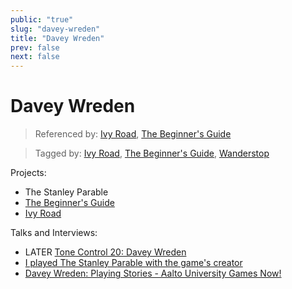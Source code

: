 ```yaml
---
public: "true"
slug: "davey-wreden"
title: "Davey Wreden"
prev: false
next: false
---
```

# Davey Wreden

> Referenced by: [Ivy Road](/garden/ivy-road/index.md), [The Beginner's Guide](/garden/the-beginner-s-guide/index.md)

> Tagged by: [Ivy Road](/garden/ivy-road/index.md), [The Beginner's Guide](/garden/the-beginner-s-guide/index.md), [Wanderstop](/garden/wanderstop/index.md)

Projects:
- The Stanley Parable
- [The Beginner's Guide](/garden/the-beginner-s-guide/index.md)
- [Ivy Road](/garden/ivy-road/index.md)

Talks and Interviews:
- LATER [Tone Control 20: Davey Wreden](https://www.idlethumbs.net/tonecontrol/episodes/davey-wreden-1)
- [I played The Stanley Parable with the game's creator](https://www.youtube.com/watch?v=REnFIJhVA-g)
- [Davey Wreden: Playing Stories - Aalto University Games Now!](https://www.youtube.com/watch?v=bKMAJ8vOMDg)